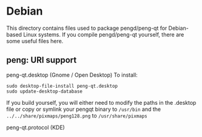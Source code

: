 
Debian
====================
This directory contains files used to package pengd/peng-qt
for Debian-based Linux systems. If you compile pengd/peng-qt yourself, there are some useful files here.

## peng: URI support ##


peng-qt.desktop  (Gnome / Open Desktop)
To install:

	sudo desktop-file-install peng-qt.desktop
	sudo update-desktop-database

If you build yourself, you will either need to modify the paths in
the .desktop file or copy or symlink your pengqt binary to `/usr/bin`
and the `../../share/pixmaps/peng128.png` to `/usr/share/pixmaps`

peng-qt.protocol (KDE)

